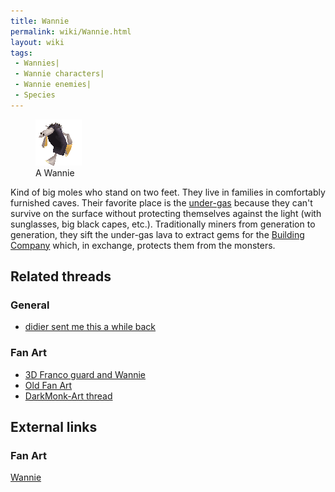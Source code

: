 ```yaml
---
title: Wannie
permalink: wiki/Wannie.html
layout: wiki
tags:
 - Wannies| 
 - Wannie characters| 
 - Wannie enemies| 
 - Species
---
```


<figure>
<img src="assets/lba2/_characters/blafardanim.gif" title="A Wannie"
width="74" />
<figcaption>A Wannie</figcaption>
</figure>

Kind of big moles who stand on two feet. They live in families in
comfortably furnished caves. Their favorite place is the
[under-gas](under-gas "wikilink") because they can't survive on the
surface without protecting themselves against the light (with
sunglasses, big black capes, etc.). Traditionally miners from generation
to generation, they sift the under-gas lava to extract gems for the
[Building Company](Building_Company "wikilink") which, in exchange,
protects them from the monsters.

## Related threads

### General

- [didier sent me this a while
  back](https://forum.magicball.net/showthread.php?t=4798)

### Fan Art

- [3D Franco guard and
  Wannie](http://forum.magicball.net/showthread.php?p=267063#post267063)
- [Old Fan Art](https://forum.magicball.net/showthread.php?t=2697)
- [DarkMonk-Art
  thread](https://forum.magicball.net/showthread.php?t=11780)

## External links

### Fan Art

[Wannie](http://www.deviantart.com/view/16452498/)
